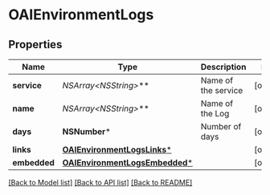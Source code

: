 # OAIEnvironmentLogs

## Properties
Name | Type | Description | Notes
------------ | ------------- | ------------- | -------------
**service** | **NSArray&lt;NSString*&gt;*** | Name of the service | [optional] 
**name** | **NSArray&lt;NSString*&gt;*** | Name of the Log | [optional] 
**days** | **NSNumber*** | Number of days | [optional] 
**links** | [**OAIEnvironmentLogsLinks***](OAIEnvironmentLogsLinks.md) |  | [optional] 
**embedded** | [**OAIEnvironmentLogsEmbedded***](OAIEnvironmentLogsEmbedded.md) |  | [optional] 

[[Back to Model list]](../README.md#documentation-for-models) [[Back to API list]](../README.md#documentation-for-api-endpoints) [[Back to README]](../README.md)



